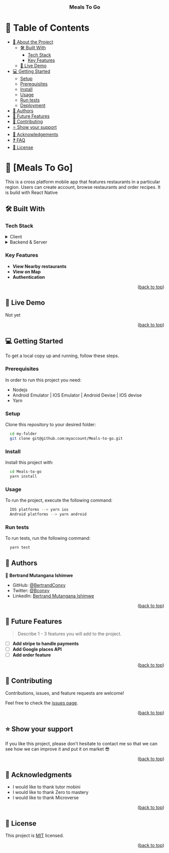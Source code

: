 <a name="readme-top"></a>

<div align="center">

  <h3><b>Meals To Go</b></h3>

</div>

<!-- TABLE OF CONTENTS -->

# 📗 Table of Contents

- [📖 About the Project](#about-project)
  - [🛠 Built With](#built-with)
    - [Tech Stack](#tech-stack)
    - [Key Features](#key-features)
  - [🚀 Live Demo](#live-demo)
- [💻 Getting Started](#getting-started)
  - [Setup](#setup)
  - [Prerequisites](#prerequisites)
  - [Install](#install)
  - [Usage](#usage)
  - [Run tests](#run-tests)
  - [Deployment](#triangular_flag_on_post-deployment)
- [👥 Authors](#authors)
- [🔭 Future Features](#future-features)
- [🤝 Contributing](#contributing)
- [⭐️ Show your support](#support)
- [🙏 Acknowledgements](#acknowledgements)
- [❓ FAQ](#faq)
- [📝 License](#license)

<!-- PROJECT DESCRIPTION -->

# 📖 [Meals To Go] <a name="about-project"></a>

This is a cross platform mobile app that features restaurants in a particular region. Users can create account, browse restaurants and order recipes. It is build with React Native

## 🛠 Built With <a name="built-with"></a>

### Tech Stack <a name="tech-stack"></a>

<details>
  <summary>Client</summary>
  <ul>
    <li><a href="https://reactjs.org/">React.js</a></li>
     <li><a href="https://reactnative.dev/">React Native</a></li>
  </ul>
</details>

<details>
  <summary> Backend & Server</summary>
  <ul>
    <li><a href="https://console.firebase.google.com/">Firebase</a></li>
  </ul>
</details>

<!-- Features -->

### Key Features <a name="key-features"></a>

- **View Nearby restaurants**
- **View on Map**
- **Authentication**

<p align="right">(<a href="#readme-top">back to top</a>)</p>

<!-- LIVE DEMO -->

## 🚀 Live Demo <a name="live-demo"></a>

Not yet

<p align="right">(<a href="#readme-top">back to top</a>)</p>

<!-- GETTING STARTED -->

## 💻 Getting Started <a name="getting-started"></a>

To get a local copy up and running, follow these steps.

### Prerequisites

In order to run this project you need:
 - Nodejs
 - Android Emulator | IOS Emulator | Android Devise | IOS devise
 - Yarn

### Setup

Clone this repository to your desired folder:

```sh
  cd my-folder
  git clone git@github.com:myaccount/Meals-to-go.git
```

### Install

Install this project with:

```sh
  cd Meals-to-go
  yarn install
```


### Usage

To run the project, execute the following command:

```sh
  IOS platforms --> yarn ios
  Android platforms --> yarn android
```


### Run tests

To run tests, run the following command:

```sh
  yarn test
```

<!-- AUTHORS -->

## 👥 Authors <a name="authors"></a>


👤 **Bertrand Mutangana Ishimwe**

- GitHub: [@BertrandConxy](https://github.com/BertrandConxy)
- Twitter: [@Bconxy](https://twitter.com/BertrandMutanga)
- LinkedIn: [Bertrand Mutangana Ishimwe](https://www.linkedin.com/in/bertrandmutangana)

<p align="right">(<a href="#readme-top">back to top</a>)</p>

<!-- FUTURE FEATURES -->

## 🔭 Future Features <a name="future-features"></a>

> Describe 1 - 3 features you will add to the project.

- [ ] **Add stripe to handle payments**
- [ ] **Add Google places API**
- [ ] **Add order feature**

<p align="right">(<a href="#readme-top">back to top</a>)</p>

<!-- CONTRIBUTING -->

## 🤝 Contributing <a name="contributing"></a>

Contributions, issues, and feature requests are welcome!

Feel free to check the [issues page](https://github.com/BertrandConxy/Meals-to-go/issues/).

<p align="right">(<a href="#readme-top">back to top</a>)</p>

<!-- SUPPORT -->

## ⭐️ Show your support <a name="support"></a>

If you like this project, please don't hesitate to contact me so that we can see how we can improve it and put it on market 😎

<p align="right">(<a href="#readme-top">back to top</a>)</p>

<!-- ACKNOWLEDGEMENTS -->

## 🙏 Acknowledgments <a name="acknowledgements"></a>

- I would like to thank tutor mobini
- I would like to thank Zero to mastery
- I would like to thank Microverse


<p align="right">(<a href="#readme-top">back to top</a>)</p>


<!-- LICENSE -->

## 📝 License <a name="license"></a>

This project is [MIT](./LICENSE) licensed.

<p align="right">(<a href="#readme-top">back to top</a>)</p>
